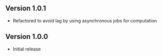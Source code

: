 ## Version 1.0.1

- Refactored to avoid lag by using asynchronous jobs for computation

## Version 1.0.0

- Initial release
